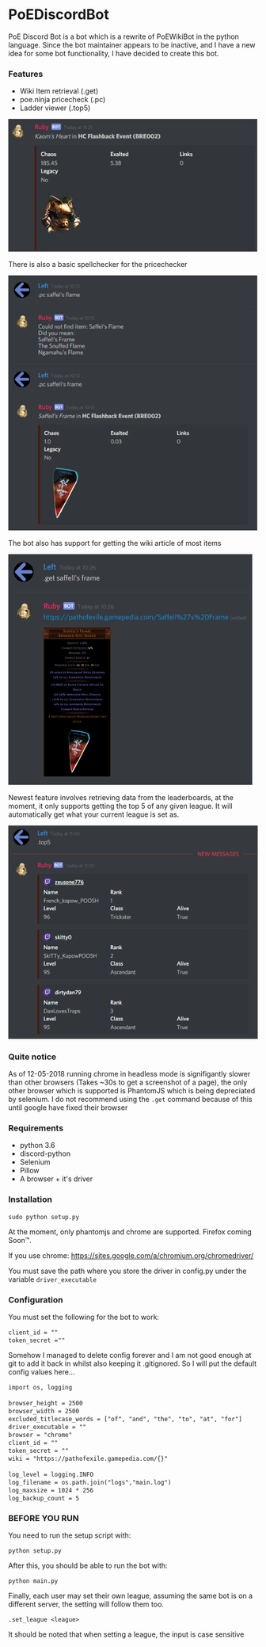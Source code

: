 # PoEDiscordBot

PoE Discord Bot is a bot which is a rewrite of PoEWikiBot in the python language.
Since the bot maintainer appears to be inactive, and I have a new idea for some bot functionality, I have decided to create this bot.

### Features

* Wiki Item retrieval (.get)
* poe.ninja pricecheck (.pc)
* Ladder viewer (.top5)


![Heart](/Examples/KaomsHeart.png?raw=true "Kaom's Heart")

There is also a basic spellchecker for the pricechecker

![Spellchecker](/Examples/Spellcheck.png "Spellcheck Example")

The bot also has support for getting the wiki article of most items

![Get](/Examples/GetUsage.png "Get Usage")

Newest feature involves retrieving data from the leaderboards, at the moment, it only supports getting the top 5 of any given league.
It will automatically get what your current league is set as.

![Leaderboards](/Examples/Leaderboards.png "Leaderboards Example")

### Quite notice

As of 12-05-2018 running chrome in headless mode is signifigantly slower than other browsers (Takes ~30s to get a screenshot of a page), the only other browser which is supported is PhantomJS which is being depreciated by selenium.
I do not recommend using the `.get` command because of this until google have fixed their browser

### Requirements

* python 3.6
* discord-python
* Selenium
* Pillow
* A browser + it's driver

### Installation

    
    sudo python setup.py

At the moment, only phantomjs and chrome are supported. Firefox coming Soon™.

If you use chrome: https://sites.google.com/a/chromium.org/chromedriver/

You must save the path where you store the driver in config.py under the variable `driver_executable`
    
### Configuration

You must set the following for the bot to work:

    client_id = ""
    token_secret =""

Somehow I managed to delete config forever and I am not good enough at git to add it back in whilst also keeping it .gitignored.
So I will put the default config values here...


    import os, logging
    
    browser_height = 2500
    browser_width = 2500
    excluded_titlecase_words = ["of", "and", "the", "to", "at", "for"]
    driver_executable = ""
    browser = "chrome"
    client_id = ""
    token_secret = ""
    wiki = "https://pathofexile.gamepedia.com/{}"
    
    log_level = logging.INFO
    log_filename = os.path.join("logs","main.log")
    log_maxsize = 1024 * 256
    log_backup_count = 5


### BEFORE YOU RUN

You need to run the setup script with:

    python setup.py

After this, you should be able to run the bot with:

    python main.py

Finally, each user may set their own league, assuming the same bot is on a different server, the setting will follow them too.

    .set_league <league>

It should be noted that when setting a league, the input is case sensitive